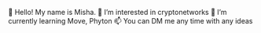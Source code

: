 👋 Hello! My name is Misha. 
👀 I’m interested in cryptonetworks
🌱 I’m currently learning Move, Phyton
📫 You can DM me any time with any ideas
